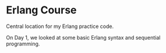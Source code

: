 # Erlang Course

Central location for my Erlang practice code. 

On Day 1, we looked at some basic Erlang syntax and sequential programming.
